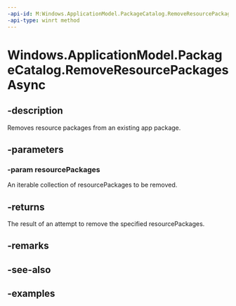 ```yaml
---
-api-id: M:Windows.ApplicationModel.PackageCatalog.RemoveResourcePackagesAsync(Windows.Foundation.Collections.IIterable{Windows.ApplicationModel.Package})
-api-type: winrt method
---
```


<!-- Method syntax.
public IAsyncOperation<PackageCatalogRemoveResourcePackagesResult> PackageCatalog.RemoveResourcePackagesAsync(IIterable<Package> resourcePackages)
-->

# Windows.ApplicationModel.PackageCatalog.RemoveResourcePackagesAsync

## -description
Removes resource packages from an existing app package.

## -parameters
### -param resourcePackages
An iterable collection of resourcePackages to be removed.

## -returns
The result of an attempt to remove the specified resourcePackages.

## -remarks

## -see-also

## -examples

